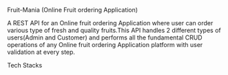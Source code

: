Fruit-Mania (Online Fruit ordering Application)

A REST API for an Online fruit ordering Application where user can order various type of fresh and quality fruits.This API handles 2 different types of users(Admin and Customer) and performs all the fundamental CRUD operations of any Online fruit ordering Application platform with user validation at every step.

<div>
	Tech Stacks
</div>
